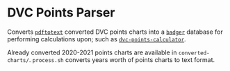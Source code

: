 # DVC Points Parser

Converts [`pdftotext`](https://www.xpdfreader.com/pdftotext-man.html) converted
DVC points charts into a [`badger`](https://github.com/dgraph-io/badger) 
database for performing calculations upon; such as
[`dvc-points-calculator`](https://github.com/codegoalie/dvc-points-calculator).

Already converted 2020-2021 points charts are available in `converted-charts/`.
`process.sh` converts years worth of points charts to text format.
